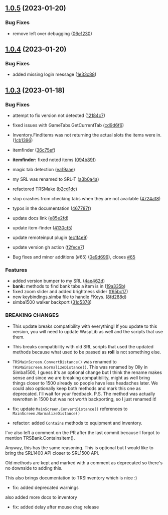 ## [1.0.5](https://github.com/Torwent/SRL-T/compare/v1.0.4...v1.0.5) (2023-01-20)


### Bug Fixes

* remove left over debugging ([06e1230](https://github.com/Torwent/SRL-T/commit/06e1230cbbe00b2761e317df2d0cfed43c5aa6e1))



## [1.0.4](https://github.com/Torwent/SRL-T/compare/v1.0.3...v1.0.4) (2023-01-20)


### Bug Fixes

* added missing login message ([1e33c88](https://github.com/Torwent/SRL-T/commit/1e33c88f83b070a4471f88df0a1ca7786b9dded2))



## [1.0.3](https://github.com/Torwent/SRL-T/compare/f65bc17a9d9cfb93a5b76ffa3ff072c44e92c3cf...v1.0.3) (2023-01-18)


### Bug Fixes

* attempt to fix version not detected ([12184c7](https://github.com/Torwent/SRL-T/commit/12184c7f3d29f71860122f2b113c93cb862658c2))
* fixed issues with GameTabs.GetCurrentTab ([cd9d6f6](https://github.com/Torwent/SRL-T/commit/cd9d6f63ffa02a6a7d3914e62073ed461eb89e8a))
* Inventory.FindItems was not returning the actual slots the items were in. ([1cb1396](https://github.com/Torwent/SRL-T/commit/1cb1396ca366c4243e56fd9c7561114dc7506d0b))
* itemfinder ([36c75ef](https://github.com/Torwent/SRL-T/commit/36c75effb2c3125f19c260c19669f8b299c4a0c0))
* **itemfinder:** fixed noted items ([094b89f](https://github.com/Torwent/SRL-T/commit/094b89f3cf0356a652ffe0158f338dbb08adbdb0))
* magic tab detection ([ea19aae](https://github.com/Torwent/SRL-T/commit/ea19aae596e75c4cbf8274ed44a1612538243437))
* my SRL was renamed to SRL-T ([a3b0a4a](https://github.com/Torwent/SRL-T/commit/a3b0a4a777fb10493c4a6c230b55bf43c9de7924))
* refactored TRSMake ([b2cd1dc](https://github.com/Torwent/SRL-T/commit/b2cd1dc791bb8c65f58b857902994d8259ba0684))
* stop crashes from checking tabs when they are not available ([4724a18](https://github.com/Torwent/SRL-T/commit/4724a188446c9f66123af7b15b6c928fceef28ce))
* typos in the documentation ([467787f](https://github.com/Torwent/SRL-T/commit/467787f484436132c56eccebd14c20afbf8d1a91))
* update docs link ([e85e2fd](https://github.com/Torwent/SRL-T/commit/e85e2fdf90b960272621715c83a176b846fb9a35))
* update item-finder ([4130cf5](https://github.com/Torwent/SRL-T/commit/4130cf587705549e10fa0cb8bc604f46375a30dc))
* update remoteinput plugin ([ec1f4e9](https://github.com/Torwent/SRL-T/commit/ec1f4e93b32a664cb38b47e5cac266c22dd74a36))
* update version gh action ([f2fece7](https://github.com/Torwent/SRL-T/commit/f2fece7b3bbc8c25bfefd5b5b0cba9aea09e9712))


* Bug fixes and minor additions (#65) ([0e9d699](https://github.com/Torwent/SRL-T/commit/0e9d69914cafa0e7089ca9eb2bd95febbb069505)), closes [#65](https://github.com/Torwent/SRL-T/issues/65)


### Features

* added version bumper to my SRL ([4ae462d](https://github.com/Torwent/SRL-T/commit/4ae462d4b9a2a2753c39ce6ac2a5b9ee1264a1c8))
* **bank:** methods to find bank tabs a item is in ([19a335b](https://github.com/Torwent/SRL-T/commit/19a335b85a7d4327f542167fff5724fd4ce56b2c))
* fixed zoom slider and added brightness slider ([f65bc17](https://github.com/Torwent/SRL-T/commit/f65bc17a9d9cfb93a5b76ffa3ff072c44e92c3cf))
* new keybindings.simba file to handle FKeys. ([8fd288d](https://github.com/Torwent/SRL-T/commit/8fd288d85da40aa2b9725ca92b033806305c653f))
* simba1500 walker backport ([31d5378](https://github.com/Torwent/SRL-T/commit/31d53781e9f5ced844e2f721c30a0b6c4a8e9f34))


### BREAKING CHANGES

* This update breaks compatibility with everything! If you update to this version, you will need to update WaspLib as well and the scripts that use them.
* This breaks compatibility with old SRL scripts that used the updated methods because what used to be passed as **roll** is not something else.
* `TRSMainScreen.ConvertDistance()` was renamed to `TRSMainScreen.NormalizeDistance()`.
				 This was renamed by Olly in Simba1500, I guess it's an optional change but I think the rename
				 makes sense and since we are breaking compatibility, might as well bring things closer to 1500
				 already so people have less headaches later.
				 We could also optionally keep both methods and mark this one as deprecated. I'll wait for your feedback.
				 P.S. The method was actually rewrotten in 1500 but was not worth backporting, so I just renamed it!

* fix: update `MainScreen.ConvertDistance()` references to `MainScreen.NormalizeDistance()`

* refactor: added `Contains` methods to equipment and inventory.

I've also left a comment on the PR after the last commit because I forgot to mention TRSBank.ContainsItem().

Anyway, this has the same reasoning. This is optional but I would like to bring the SRL1400 API closer to SRL1500 API.

Old methods are kept and marked with a comment as deprecated so there's no downside to adding this.

This also brings documentation to TRSInventory which is nice :)

* fix: added deprecated warnings

also added more docs to inventory

* fix: added delay after mouse drag release



